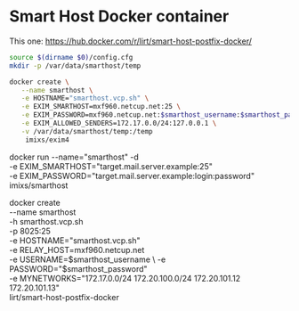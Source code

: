 # Smart Host Docker container
This one: https://hub.docker.com/r/lirt/smart-host-postfix-docker/

``` bash
source $(dirname $0)/config.cfg
mkdir -p /var/data/smarthost/temp

docker create \
   --name smarthost \
   -e HOSTNAME="smarthost.vcp.sh" \
   -e EXIM_SMARTHOST=mxf960.netcup.net:25 \
   -e EXIM_PASSWORD=mxf960.netcup.net:$smarthost_username:$smarthost_password \
   -e EXIM_ALLOWED_SENDERS=172.17.0.0/24:127.0.0.1 \
   -v /var/data/smarthost/temp:/temp
    imixs/exim4


```
docker run --name="smarthost" -d \
-e EXIM_SMARTHOST="target.mail.server.example:25" \
-e EXIM_PASSWORD="target.mail.server.example:login:password" \
imixs/smarthost


docker create \
   --name smarthost \
   -h smarthost.vcp.sh \
   -p 8025:25 \
   -e HOSTNAME="smarthost.vcp.sh" \
   -e RELAY_HOST=mxf960.netcup.net \
   -e USERNAME=$smarthost_username \
   -e PASSWORD="$smarthost_password" \
   -e MYNETWORKS="172.17.0.0/24 172.20.100.0/24 172.20.101.12 172.20.101.13" \
    lirt/smart-host-postfix-docker
